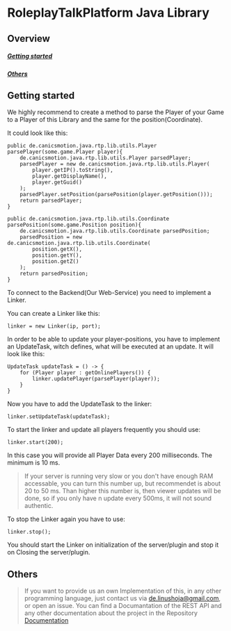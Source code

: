 # RoleplayTalkPlatform Java Library
## Overview
##### [Getting started](https://github.com/RoleplayTalkPlatform/Java-Library/tree/develop#getting-started-1)
##### [Others](https://github.com/RoleplayTalkPlatform/Java-Library/tree/develop#others-1)

## Getting started
We highly recommend to create a method to parse the Player of your Game to a Player of this Library and the same for the position(Coordinate).

It could look like this:

    public de.canicsmotion.java.rtp.lib.utils.Player parsePlayer(some.game.Player player){
        de.canicsmotion.java.rtp.lib.utils.Player parsedPlayer;
        parsedPlayer = new de.canicsmotion.java.rtp.lib.utils.Player(
            player.getIP().toString(),
            player.getDisplayName(),
            player.getGuid()
        );
        parsedPlayer.setPosition(parsePosition(player.getPosition()));
        return parsedPlayer;
    }
    
    public de.canicsmotion.java.rtp.lib.utils.Coordinate parsePosition(some.game.Position position){
        de.canicsmotion.java.rtp.lib.utils.Coordinate parsedPosition;
        parsedPosition = new de.canicsmotion.java.rtp.lib.utils.Coordinate(
            position.getX(),
            position.getY(),
            position.getZ()
        );
        return parsedPosition;
    }
    
To connect to the Backend(Our Web-Service) you need to implement a Linker.

You can create a Linker like this:

    linker = new Linker(ip, port);
    
In order to be able to update your player-positions, you have to implement an UpdateTask, witch defines, what will be executed at an update.
It will look like this:

    UpdateTask updateTask = () -> {
        for (Player player : getOnlinePlayers()) {
            linker.updatePlayer(parsePlayer(player));
        }
    }
    
Now you have to add the UpdateTask to the linker:
    
    linker.setUpdateTask(updateTask);
    
To start the linker and update all players frequently you should use:

    linker.start(200);
    
In this case you will provide all Player Data every 200 milliseconds. The minimum is 10 ms. 
> If your server is running very slow or you don't have enough RAM accessable, you can turn this number up, but recommendet is about 20 to 50 ms. Than higher this number is, then viewer updates will be done, so if you only have n update every 500ms, it will not sound authentic.

To stop the Linker again you have to use:
    
    linker.stop();
    
You should start the Linker on initialization of the server/plugin and stop it on Closing the server/plugin.

## Others

> If you want to provide us an own Implementation of this, in any other programming language, just contact us via de.linushoja@gmail.com, or open an issue. You can find a Documantation of the REST API and any other documentation about the project in the Repository [Documentation](https://github.com/RoleplayTalkPlatform/Documentation "Documentation Repository")